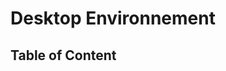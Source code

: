 # Desktop Environnement

## Table of Content

[//]: # (TODO: check deeping documentation for desktop)
